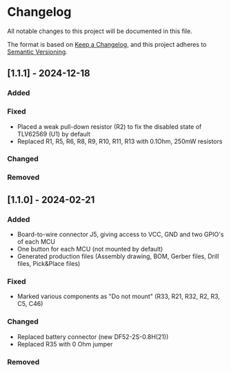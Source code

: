 # Changelog

All notable changes to this project will be documented in this file.

The format is based on [Keep a Changelog](https://keepachangelog.com/en/1.0.0/),
and this project adheres to [Semantic Versioning](https://semver.org/spec/v2.0.0.html).

## [1.1.1] - 2024-12-18

### Added

### Fixed

- Placed a weak pull-down resistor (R2) to fix the disabled state of TLV62569 (U1) by default
- Replaced R1, R5, R6, R8, R9, R10, R11, R13 with 0.1Ohm, 250mW resistors

### Changed

### Removed


## [1.1.0] - 2024-02-21

### Added

- Board-to-wire connector J5, giving access to VCC, GND and two GPIO's of each MCU
- One button for each MCU (not mounted by default)
- Generated production files (Assembly drawing, BOM, Gerber files, Drill files, Pick&Place files)

### Fixed

- Marked various components as "Do not mount" (R33, R21, R32, R2, R3, C5, C46)

### Changed

- Replaced battery connector (new DF52-2S-0.8H(21))
- Replaced R35 with 0 Ohm jumper

### Removed
